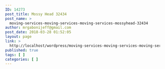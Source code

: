 ```yaml
---
ID: 14273
post_title: Mossy Head 32434
post_name: >
  moving-services-moving-services-moving-services-mossyhead-32434
author: mrgabonijeff@gmail.com
post_date: 2018-03-28 01:52:05
layout: page
link: >
  http://localhost/wordpress/moving-services-moving-services-moving-services-mossyhead-32434/
published: true
tags: [ ]
categories: [ ]
---
```

